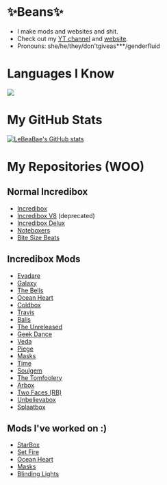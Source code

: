 # ✨Beans✨
* I make mods and websites and shit.
* Check out my [YT channel](https://www.youtube.com/channel/UCj5_G1wzplci3Nxs3Bdan4A) and [website](https://sites.google.com/view/lebeabaes-bunk/).
* Pronouns: she/he/they/don'tgiveas***/genderfluid

# Languages I Know
<img src="https://skillicons.dev/icons?i=c,cpp,html,js,css,py,github,vscode,php,photoshop,svg,stackoverflow,&perline=6&theme=dark"/>

# My GitHub Stats
[![LeBeaBae's GitHub stats](https://github-readme-stats.vercel.app/api?username=LeBeaBae&theme=radical)](https://github.com/anuraghazra/github-readme-stats)

# My Repositories (WOO)
## Normal Incredibox
* [Incredibox](https://github.com/LeBeaBae/Incredibox)
* [Incredibox V8](https://github.com/LeBeaBae/Incredibox-V8) (deprecated)
* [Incredibox Delux](https://github.com/LeBeaBae/Incredibox-Delux)
* [Noteboxers](https://github.com/LeBeaBae/Noteboxers)
* [Bite Size Beats](https://github.com/LeBeaBae/Bite-Size-Beats)

## Incredibox Mods
* [Evadare](https://github.com/LeBeaBae/Evadare)
* [Galaxy](https://github.com/LeBeaBae/Galaxy)
* [The Bells](https://github.com/LeBeaBae/The-Bells)
* [Ocean Heart](https://github.com/LeBeaBae/Ocean-Heart)
* [Coldbox](https://github.com/LeBeaBae/Coldbox)
* [Travis](https://github.com/LeBeaBae/Travis)
* [Balls](https://github.com/LeBeaBae/Balls)
* [The Unreleased](https://github.com/LeBeaBae/The-Unreleased)
* [Geek Dance](https://github.com/LeBeaBae/Geek-Dance)
* [Veda](https://github.com/LeBeaBae/Veda)
* [Piege](https://github.com/LeBeaBae/Piege)
* [Masks](https://github.com/LeBeaBae/Masks)
* [Time](https://github.com/LeBeaBae/Time)
* [Soulgem](https://github.com/LeBeaBae/Soulgem)
* [The Tomfoolery](https://github.com/LeBeaBae/The-Tomfoolery)
* [Arbox](https://github.com/LeBeaBae/Arbox)
* [Two Faces (RB)](https://github.com/LeBeaBae/Two-Faces)
* [Unbelievabox](https://github.com/LeBeaBae/Unbelievabox)
* [Splaatbox](https://github.com/LeBeaBae/Splaatbox)

## Mods I've worked on :)
* [StarBox](https://github.com/LeBeaBae/StarBox)
* [Set Fire](https://github.com/LeBeaBae/Set-Fire)
* [Ocean Heart](https://github.com/LeBeaBae/Ocean-Heart)
* [Masks](https://github.com/LeBeaBae/Masks)
* [Blinding Lights](https://github.com/LeBeaBae/Blinding-Lights)
